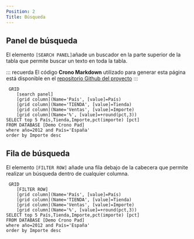 ```yaml
---
Position: 2
Title: Búsqueda
---
```



## Panel de búsqueda

El elemento `[SEARCH PANEL]`añade un buscador en la parte superior de la tabla que permite buscar un texto en toda la tabla.


::: recuerda
El código <strong>Crono Markdown</strong> utilizado para generar esta página está disponible en
el [repositorio Github del proyecto](https://github.com/bifacil/pad.crono.net/blob/master/markdown/tables/search.md)
:::


``` grid
 GRID
    [search panel]
    [grid column](Name='País', [value]=País)
    [grid column](Name='TIENDA', [value]=Tienda)
    [grid column](Name='Ventas', [value]=Importe)
    [grid column](Name='%', [value]=+round(pct,3))
SELECT top 5 País,Tienda,Importe,pct(importe) [pct]
FROM DATABASE [Demo Crono Pad] 
where año=2012 and País='España'
order by Importe desc
```

## Fila de búsqueda

El elemento `[FILTER ROW]` añade una fila debajo de la cabecera que permite realizar un búsqueda dentro de cualquier columna.



``` grid
 GRID
    [FILTER ROW]
    [grid column](Name='País', [value]=País)
    [grid column](Name='TIENDA', [value]=Tienda)
    [grid column](Name='Ventas', [value]=Importe)
    [grid column](Name='%', [value]=+round(pct,3))
SELECT top 5 País,Tienda,Importe,pct(importe) [pct]
FROM DATABASE [Demo Crono Pad] 
where año=2012 and País='España'
order by Importe desc
```
